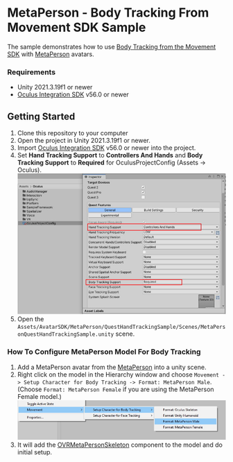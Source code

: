 # MetaPerson - Body Tracking From Movement SDK Sample
The sample demonstrates how to use [Body Tracking from the Movement SDK](https://developer.oculus.com/documentation/unity/move-body-tracking/) with [MetaPerson](https://metaperson.avatarsdk.com/) avatars.

### Requirements
- Unity 2021.3.19f1 or newer
- [Oculus Integration SDK](https://developer.oculus.com/downloads/package/unity-integration/) v56.0 or newer

## Getting Started
1. Clone this repository to your computer
2. Open the project in Unity 2021.3.19f1 or newer.
3. Import [Oculus Integration SDK](https://developer.oculus.com/downloads/package/unity-integration/) v56.0 or newer into the project.
4. Set **Hand Tracking Support** to **Controllers And Hands** and **Body Tracking Support** to **Required** for OculusProjectConfig (Assets -> Oculus).
![Project Config](./Documentation/Images/enable_body_tracking.JPG "Project Config")
5. Open the `Assets/AvatarSDK/MetaPerson/QuestHandTrackingSample/Scenes/MetaPersonQuestHandTrackingSample.unity` scene.

### How To Configure MetaPerson Model For Body Tracking
1. Add a MetaPerson avatar from the [MetaPerson](https://metaperson.avatarsdk.com/) into a unity scene.
2. Right click on the model in the Hierarchy window and choose `Movement -> Setup Character for Body Tracking -> Format: MetaPerson Male`. (Choose `Format: MetaPerson Female` if you are using the MetaPerson Female model.)
![Configure MetaPerson Model](./Documentation/Images/setup_model_for_body_tracking.jpg "Configure MetaPerson Model")
3. It will add the [OVRMetaPersonSkeleton](./Assets/AvatarSDK/MetaPerson/QuestHandTrackingSample/Scripts/OVRMetaPersonSkeleton.cs) component to the model and do initial setup.
